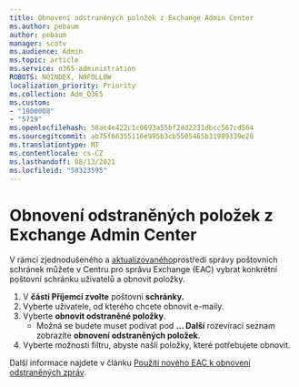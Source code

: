 ```yaml
---
title: Obnovení odstraněných položek z Exchange Admin Center
ms.author: pebaum
author: pebaum
manager: scotv
ms.audience: Admin
ms.topic: article
ms.service: o365-administration
ROBOTS: NOINDEX, NOFOLLOW
localization_priority: Priority
ms.collection: Adm_O365
ms.custom:
- "1800008"
- "5719"
ms.openlocfilehash: 58ac4e422c1c0693a55bf2dd2231dbcc567cd564
ms.sourcegitcommit: ab75f66355116e995b3cb5505465b31989339e28
ms.translationtype: MT
ms.contentlocale: cs-CZ
ms.lasthandoff: 08/13/2021
ms.locfileid: "58323595"
---
```

# <a name="recover-deleted-items-from-exchange-admin-center"></a>Obnovení odstraněných položek z Exchange Admin Center

V rámci zjednodušeného a [aktualizovaného](https://admin.exchange.microsoft.com/#/mailboxes)prostředí správy poštovních schránek můžete v Centru pro správu Exchange (EAC) vybrat konkrétní poštovní schránku uživatelů a obnovit položky.

1. V **části Příjemci zvolte** poštovní **schránky.**
2. Vyberte uživatele, od kterého chcete obnovit e-maily.
3. Vyberte **obnovit odstraněné položky**.
    - Možná se budete muset podívat pod **... Další** rozevírací seznam zobrazíte **obnovení odstraněných položek**.
4. Vyberte možnosti filtru, abyste našli položky, které potřebujete obnovit.

Další informace najdete v článku [Použití nového EAC k obnovení odstraněných zpráv](https://docs.microsoft.com/exchange/recipients-in-exchange-online/manage-user-mailboxes/recover-deleted-messages#use-new-eac-for-recovering-deleted-messages).

